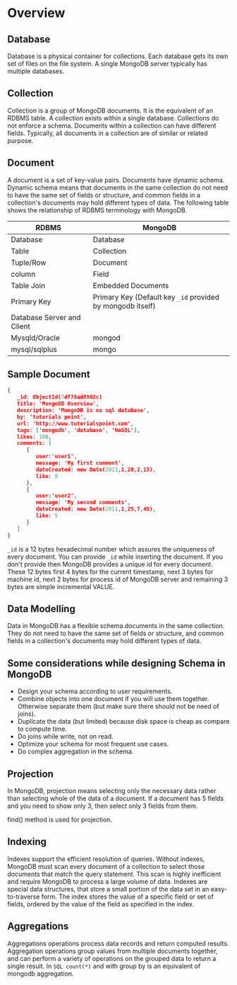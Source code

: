 # Overview

## Database

Database is a physical container for collections. Each database gets its own set of files on the file system. A single MongoDB server typically has multiple databases.

## Collection

Collection is a group of MongoDB documents. It is the equivalent of an RDBMS table. A collection exists within a single database. Collections do not enforce a schema. Documents within a collection can have different fields. Typically, all documents in a collection are of similar or related purpose.

## Document

A document is a set of key-value pairs. Documents have dynamic schema. Dynamic schema means that documents in the same collection do not need to have the same set of fields or structure, and common fields in a collection's documents may hold different types of data.
The following table shows the relationship of RDBMS terminology with MongoDB.

| RDBMS                      | MongoDB                                                   |
|-------------------------|-----------------------------------------------|
| Database                   | Database                                                  |
| Table                      | Collection                                                |
| Tuple/Row                  | Document                                                  |
| column                     | Field                                                     |
| Table Join                 | Embedded Documents                                        |
| Primary Key                | Primary Key (Default key `_id` provided by mongodb itself) |
| Database Server and Client |                                                          |
| Mysqld/Oracle              | mongod                                                    |
| mysql/sqlplus              | mongo                                                     |

## Sample Document

```json
{
   _id: ObjectId(7df78ad8902c)
   title: 'MongoDB Overview',
   description: 'MongoDB is no sql database',
   by: 'tutorials point',
   url: 'http://www.tutorialspoint.com',
   tags: ['mongodb', 'database', 'NoSQL'],
   likes: 100,
   comments: [
      {
         user:'user1',
         message: 'My first comment',
         dateCreated: new Date(2011,1,20,2,15),
         like: 0
      },
      {
         user:'user2',
         message: 'My second comments',
         dateCreated: new Date(2011,1,25,7,45),
         like: 5
      }
   ]
}
```

`_id` is a 12 bytes hexadecimal number which assures the uniqueness of every document. You can provide `_id` while inserting the document. If you don't provide then MongoDB provides a unique id for every document. These 12 bytes first 4 bytes for the current timestamp, next 3 bytes for machine id, next 2 bytes for process id of MongoDB server and remaining 3 bytes are simple incremental VALUE.

## Data Modelling

Data in MongoDB has a flexible schema.documents in the same collection. They do not need to have the same set of fields or structure, and common fields in a collection's documents may hold different types of data.

## Some considerations while designing Schema in MongoDB

- Design your schema according to user requirements.
- Combine objects into one document if you will use them together. Otherwise separate them (but make sure there should not be need of joins).
- Duplicate the data (but limited) because disk space is cheap as compare to compute time.
- Do joins while write, not on read.
- Optimize your schema for most frequent use cases.
- Do complex aggregation in the schema.

## Projection

In MongoDB, projection means selecting only the necessary data rather than selecting whole of the data of a document. If a document has 5 fields and you need to show only 3, then select only 3 fields from them.

find() method is used for projection.

## Indexing

Indexes support the efficient resolution of queries. Without indexes, MongoDB must scan every document of a collection to select those documents that match the query statement. This scan is highly inefficient and require MongoDB to process a large volume of data.
Indexes are special data structures, that store a small portion of the data set in an easy-to-traverse form. The index stores the value of a specific field or set of fields, ordered by the value of the field as specified in the index.

## Aggregations

Aggregations operations process data records and return computed results. Aggregation operations group values from multiple documents together, and can perform a variety of operations on the grouped data to return a single result. In `SQL count(*)` and with group by is an equivalent of mongodb aggregation.

